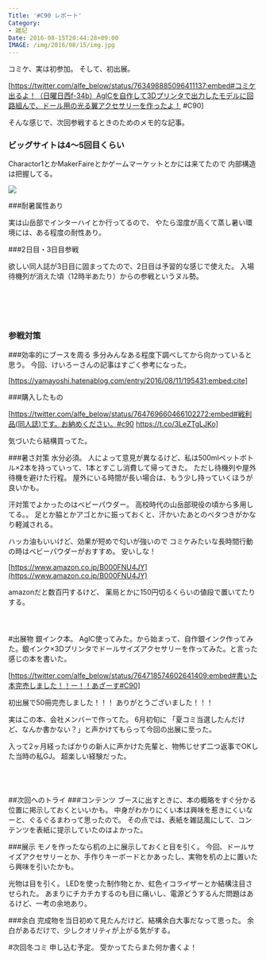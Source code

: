 ```yaml
---
Title: '#C90 レポート'
Category:
- 雑記
Date: 2016-08-15T20:44:28+09:00
IMAGE: /img/2016/08/15/img.jpg
---
```


コミケ、実は初参加。
そして、初出展。

[https://twitter.com/alfe_below/status/763498885096411137:embed#コミケ出るよ！（日曜日西f-34b）AgICを自作して3Dプリンタで出力したモデルに回路組んで、ドール用の光る翼アクセサリーを作ったよ！ #C90]

そんな感じで、次回参戦するときのためのメモ的な記事。
 
  
### ビッグサイトは4～5回目くらい
Charactor1とかMakerFaireとかゲームマーケットとかには来てたので
内部構造は把握してる。

<span><img class="magnifiable" src="/img/2016/08/15/img.jpg" itemprop="image"></span>

###耐暑属性あり

実は山岳部でインターハイとか行ってるので、
やたら湿度が高くて蒸し暑い環境には、ある程度の耐性あり。

###2日目・3日目参戦

欲しい同人誌が3日目に固まってたので、2日目は予習的な感じで使えた。
入場待機列が消えた頃（12時半あたり）からの参戦というヌル勢。
  
　　  
　　  
　　  
  
  
### 参戦対策

###効率的にブースを周る
多分みんなある程度下調べしてから向かっていると思う。
今回、けいろーさんの記事はすごく参考になった。

[https://yamayoshi.hatenablog.com/entry/2016/08/11/195431:embed:cite]

###購入したもの

[https://twitter.com/alfe_below/status/764769660466102272:embed#戦利品(同人誌)です。お納めください。#c90 https://t.co/3LeZTgLJKo]

気づいたら結構買ってた。

###暑さ対策
水分必須。
人によって意見が異なるけど、私は500mlペットボトル×2本を持っていって、1本とすこし消費して帰ってきた。
ただし待機列や屋外待機を避けた行程。
屋外にいる時間が長い場合は、もう少し持っていくほうが良いかも。

汗対策でよかったのはベビーパウダー。
高校時代の山岳部現役の頃から多用してる。。
足とか脇とかアゴとかに振っておくと、汗かいたあとのベタつきがかなり軽減される。

ハッカ油もいいけど、効果が短めで匂いが強いので
コミケみたいな長時間行動の時はベビーパウダーがおすすめ。
安いしな！

[https://www.amazon.co.jp/B000FNU4JY](https://www.amazon.co.jp/B000FNU4JY)

amazonだと数百円するけど、
薬局とかに150円切るくらいの値段で置いてたりする。
　  
　  
　  

#出展物
銀インク本。
AgIC使ってみた。から始まって、自作銀インク作ってみた。銀インク×3Dプリンタでドールサイズアクセサリーを作ってみた。と言った感じの本を書いた。


[https://twitter.com/alfe_below/status/764718574602641409:embed#書いた本完売しました！！ー！！あざーす#C90]

初出展で50冊完売しました！！！
ありがとうございました！！！

実はこの本、会社メンバーで作ってた。
6月初旬に 「夏コミ当選したんだけど、なんか書かない？」と声かけてもらって今回の出展に至った。  

入って2ヶ月経ったばかりの新人に声かけた先輩と、物怖じせず二つ返事でOKした当時の私GJ。
超楽しい経験だった。
 
  　  
    　  
    
##次回へのトライ
###コンテンツ
ブースに出すときに、本の概略をすぐ分かる位置に掲示しておくといいかも。
中身がわかりにくい本は興味を惹きにくいなーと、ぐるぐるまわって思ったので。
その点では、表紙を雑誌風にして、コンテンツを表紙に提示していたのはよかった。

###展示
モノを作ったなら机の上に展示しておくと目を引く。
今回、ドールサイズアクセサリーとか、手作りキーボードとかあったし、実物を机の上に置いたら興味を引いたかも。

光物は目を引く。
LEDを使った制作物とか、虹色イコライザーとか結構注目させられた。
あまりにチカチカするのも目に痛いし、電源どうするんだ問題はあるけど、一考の余地あり。

###余白
完成物を当日初めて見たんだけど、結構余白大事だなって思った。
余白があるだけで、少しクオリティが上がる気がする。


#次回冬コミ
申し込む予定。
受かってたらまた何か書くよ！
